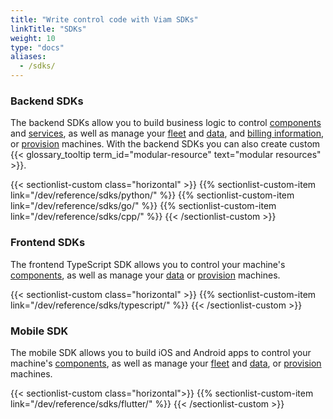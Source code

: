 ```yaml
---
title: "Write control code with Viam SDKs"
linkTitle: "SDKs"
weight: 10
type: "docs"
aliases:
  - /sdks/
---
```


### Backend SDKs

The backend SDKs allow you to build business logic to control [components](/dev/reference/apis/#component-apis) and [services](/dev/reference/apis/#service-apis), as well as manage your [fleet](/appendix/apis/fleet/) and [data](/appendix/apis/data-client/), and [billing information](/appendix/apis/billing-client/), or [provision](/manage/fleet/provision/setup/) machines.
With the backend SDKs you can also create custom {{< glossary_tooltip term_id="modular-resource" text="modular resources" >}}.

{{< sectionlist-custom class="horizontal" >}}
{{% sectionlist-custom-item link="/dev/reference/sdks/python/" %}}
{{% sectionlist-custom-item link="/dev/reference/sdks/go/" %}}
{{% sectionlist-custom-item link="/dev/reference/sdks/cpp/" %}}
{{< /sectionlist-custom >}}
<br>

### Frontend SDKs

The frontend TypeScript SDK allows you to control your machine's [components](/dev/reference/apis/#component-apis), as well as manage your [data](/appendix/apis/data-client/) or [provision](/manage/fleet/provision/setup/) machines.

{{< sectionlist-custom class="horizontal" >}}
{{% sectionlist-custom-item link="/dev/reference/sdks/typescript/" %}}
{{< /sectionlist-custom >}}
<br>

### Mobile SDK

The mobile SDK allows you to build iOS and Android apps to control your machine's [components](/dev/reference/apis/#component-apis), as well as manage your [fleet](/appendix/apis/fleet/) and [data](/appendix/apis/data-client/), or [provision](/manage/fleet/provision/setup/) machines.

{{< sectionlist-custom class="horizontal">}}
{{% sectionlist-custom-item link="/dev/reference/sdks/flutter/" %}}
{{< /sectionlist-custom >}}
<br>
